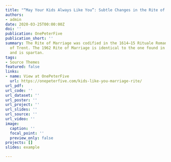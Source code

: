 ```yaml
---
title: "“May Your Kids Always Like You”: Subtle Changes in the Rite of Marriage"
authors:
- admin
date: 2020-03-25T00:00:00Z
doi: ''
publication: OnePeterFive
publication_short: ''
summary: The Rite of Marriage was codified in the 1614–15 Rituale Romanum by the Council
  of Trent. The 1962 Rite of Marriage is identical to the one found in the 1615 Rituale
  and is spartan.
tags:
- Source Themes
featured: false
links:
- name: View at OnePeterFive
  url: https://onepeterfive.com/kids-like-you-marriage-rite/
url_pdf: 
url_code: ''
url_dataset: ''
url_poster: ''
url_project: ''
url_slides: ''
url_source: ''
url_video: ''
image:
  caption: ''
  focal_point: ''
  preview_only: false
projects: []
slides: example

---
```

